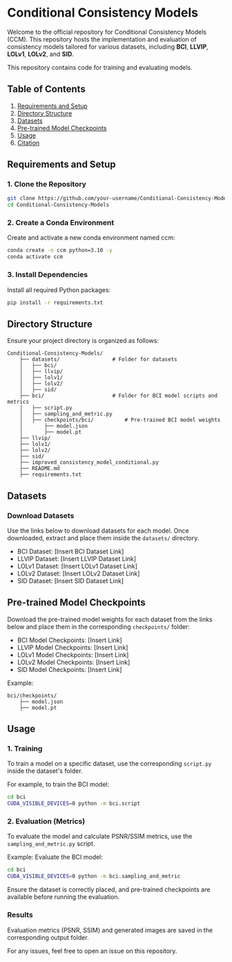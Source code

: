 # Conditional Consistency Models

Welcome to the official repository for Conditional Consistency Models (CCM). This repository hosts the implementation and evaluation of consistency models tailored for various datasets, including **BCI**, **LLVIP**, **LOLv1**, **LOLv2**, and **SID**.

This repository contains code for training and evaluating models.

## Table of Contents

1. [Requirements and Setup](#requirements-and-setup)
2. [Directory Structure](#directory-structure)
3. [Datasets](#datasets)
4. [Pre-trained Model Checkpoints](#pre-trained-model-checkpoints)
5. [Usage](#usage)
6. [Citation](#citation)

## Requirements and Setup

### 1. Clone the Repository
```bash
git clone https://github.com/your-username/Conditional-Consistency-Models.git
cd Conditional-Consistency-Models
```

### 2. Create a Conda Environment
Create and activate a new conda environment named ccm:
```bash
conda create -n ccm python=3.10 -y
conda activate ccm
```

### 3. Install Dependencies
Install all required Python packages:
```bash
pip install -r requirements.txt
```

## Directory Structure

Ensure your project directory is organized as follows:

```
Conditional-Consistency-Models/
    ├── datasets/                 # Folder for datasets
    │   ├── bci/
    │   ├── llvip/
    │   ├── lolv1/
    │   ├── lolv2/
    │   ├── sid/
    ├── bci/                      # Folder for BCI model scripts and metrics
    │   ├── script.py
    │   ├── sampling_and_metric.py
    │   ├── checkpoints/bci/          # Pre-trained BCI model weights
    │       ├── model.json
    │       ├── model.pt
    ├── llvip/                   
    ├── lolv1/
    ├── lolv2/
    ├── sid/
    ├── improved_consistency_model_conditional.py
    ├── README.md
    ├── requirements.txt
```

## Datasets

### Download Datasets

Use the links below to download datasets for each model. Once downloaded, extract and place them inside the `datasets/` directory.

- BCI Dataset: [Insert BCI Dataset Link]
- LLVIP Dataset: [Insert LLVIP Dataset Link]
- LOLv1 Dataset: [Insert LOLv1 Dataset Link]
- LOLv2 Dataset: [Insert LOLv2 Dataset Link]
- SID Dataset: [Insert SID Dataset Link]

## Pre-trained Model Checkpoints

Download the pre-trained model weights for each dataset from the links below and place them in the corresponding `checkpoints/` folder:

- BCI Model Checkpoints: [Insert Link]
- LLVIP Model Checkpoints: [Insert Link]
- LOLv1 Model Checkpoints: [Insert Link]
- LOLv2 Model Checkpoints: [Insert Link]
- SID Model Checkpoints: [Insert Link]

Example:
```
bci/checkpoints/
    ├── model.json
    ├── model.pt
```

## Usage

### 1. Training

To train a model on a specific dataset, use the corresponding `script.py` inside the dataset's folder.

For example, to train the BCI model:
```bash
cd bci
CUDA_VISIBLE_DEVICES=0 python -m bci.script
```

### 2. Evaluation (Metrics)

To evaluate the model and calculate PSNR/SSIM metrics, use the `sampling_and_metric.py` script.

Example: Evaluate the BCI model:
```bash
cd bci
CUDA_VISIBLE_DEVICES=0 python -m bci.sampling_and_metric
```

Ensure the dataset is correctly placed, and pre-trained checkpoints are available before running the evaluation.

### Results

Evaluation metrics (PSNR, SSIM) and generated images are saved in the corresponding output folder.

For any issues, feel free to open an issue on this repository.
